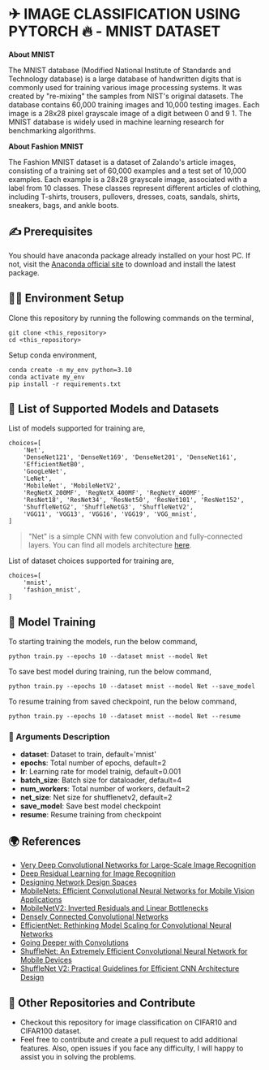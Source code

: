 # ✈ IMAGE CLASSIFICATION USING PYTORCH 🔥️ - MNIST DATASET

**About MNIST**

The MNIST database (Modified National Institute of Standards and Technology database) is a large database of handwritten digits that is commonly used for training various image processing systems. It was created by "re-mixing" the samples from NIST's original datasets. The database contains 60,000 training images and 10,000 testing images. Each image is a 28x28 pixel grayscale image of a digit between 0 and 9 1. The MNIST database is widely used in machine learning research for benchmarking algorithms.

**About Fashion MNIST**

The Fashion MNIST dataset is a dataset of Zalando's article images, consisting of a training set of 60,000 examples and a test set of 10,000 examples. Each example is a 28x28 grayscale image, associated with a label from 10 classes. These classes represent different articles of clothing, including T-shirts, trousers, pullovers, dresses, coats, sandals, shirts, sneakers, bags, and ankle boots.

## ✍️ Prerequisites

You should have anaconda package already installed on your host PC. If not, visit the [Anaconda official site](https://www.anaconda.com/download) to download and install the latest package.

## 👨‍🔧️ Environment Setup
Clone this repository by running the following commands on the terminal,

```
git clone <this_repository>
cd <this_repository>
```
Setup conda environment,

```
conda create -n my_env python=3.10
conda activate my_env
pip install -r requirements.txt
```

## 📌️ List of Supported Models and Datasets
List of models supported for training are,

    choices=[
        'Net',
        'DenseNet121', 'DenseNet169', 'DenseNet201', 'DenseNet161',
        'EfficientNetB0',
        'GoogLeNet',
        'LeNet',
        'MobileNet', 'MobileNetV2',
        'RegNetX_200MF', 'RegNetX_400MF', 'RegNetY_400MF',
        'ResNet18', 'ResNet34', 'ResNet50', 'ResNet101', 'ResNet152',
        'ShuffleNetG2', 'ShuffleNetG3', 'ShuffleNetV2',
        'VGG11', 'VGG13', 'VGG16', 'VGG19', 'VGG_mnist',
    ]

> "Net" is a simple CNN with few convolution and fully-connected layers. You can find all models architecture [here](./models/).

List of dataset choices supported for training are,

    choices=[
        'mnist',
        'fashion_mnist',
    ]

## 🌴️ Model Training
To starting training the models, run the below command,

```
python train.py --epochs 10 --dataset mnist --model Net
```

To save best model during training, run the below command,

```
python train.py --epochs 10 --dataset mnist --model Net --save_model
```

To resume training from saved checkpoint, run the below command,

```
python train.py --epochs 10 --dataset mnist --model Net --resume
```

### 📃️ Arguments Description

- **dataset**: Dataset to train, default='mnist'
- **epochs**: Total number of epochs, default=2
- **lr**: Learning rate for model trainig, default=0.001
- **batch_size**: Batch size for dataloader, default=4
- **num_workers**: Total number of workers, default=2
- **net_size**: Net size for shufflenetv2, default=2
- **save_model**: Save best model checkpoint
- **resume**: Resume training from checkpoint


## 🌍️ References
- [Very Deep Convolutional Networks for Large-Scale Image Recognition](https://arxiv.org/abs/1409.1556)
- [Deep Residual Learning for Image Recognition](https://arxiv.org/abs/1512.03385)
- [Designing Network Design Spaces](https://arxiv.org/abs/2003.13678)
- [MobileNets: Efficient Convolutional Neural Networks for Mobile Vision Applications](https://arxiv.org/abs/1704.04861)
- [MobileNetV2: Inverted Residuals and Linear Bottlenecks](https://arxiv.org/abs/1801.04381)
- [Densely Connected Convolutional Networks](https://arxiv.org/abs/1608.06993)
- [EfficientNet: Rethinking Model Scaling for Convolutional Neural Networks](https://arxiv.org/abs/1905.11946)
- [Going Deeper with Convolutions](https://arxiv.org/abs/1409.4842)
- [ShuffleNet: An Extremely Efficient Convolutional Neural Network for Mobile Devices](https://arxiv.org/abs/1707.01083)
- [ShuffleNet V2: Practical Guidelines for Efficient CNN Architecture Design](https://arxiv.org/abs/1807.11164)

## 📢️ Other Repositories and Contribute
- Checkout this repository for image classification on CIFAR10 and CIFAR100 dataset.
- Feel free to contribute and create a pull request to add additional features. Also, open issues if you face any difficulty, I will happy to assist you in solving the problems.

